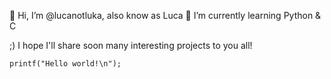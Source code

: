 👋 Hi, I’m @lucanotluka, also know as Luca
🌱 I’m currently learning Python & C

;) I hope I'll share soon many interesting projects to you all!

    printf("Hello world!\n");

<!---
- 👀 I’m interested in ...
- 💞️ I’m looking to collaborate on ...
- 📫 How to reach me ...


lucanotluka/lucanotluka is a ✨ special ✨ repository because its `README.md` (this file) appears on your GitHub profile.
You can click the Preview link to take a look at your changes.
--->
